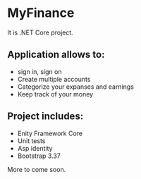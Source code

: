 # MyFinance

It is .NET Core project.

**Application allows to:**
----------------
- sign in, sign on
- Create multiple accounts
- Categorize your expanses and earnings
- Keep track of your money

**Project includes:**
----------------
- Enity Framework Core
- Unit tests
- Asp identity
- Bootstrap 3.37

More to come soon.
